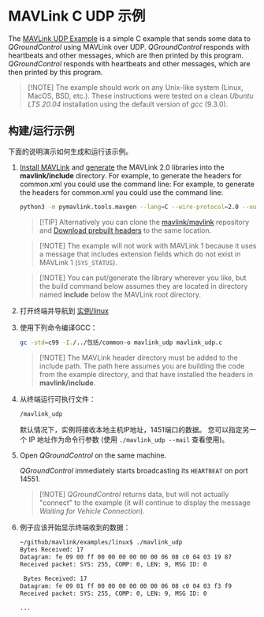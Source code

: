 # MAVLink C UDP 示例

The [MAVLink UDP Example](https://github.com/mavlink/mavlink/tree/master/examples/linux) is a simple C example that sends some data to *QGroundControl* using MAVLink over UDP. *QGroundControl* responds with heartbeats and other messages, which are then printed by this program. _QGroundControl_ responds with heartbeats and other messages, which are then printed by this program.

> [!NOTE] The example should work on any Unix-like system (Linux, MacOS, BSD, etc.). These instructions were tested on a clean _Ubuntu LTS 20.04_ installation using the default version of _gcc_ (9.3.0).

## 构建/运行示例

下面的说明演示如何生成和运行该示例。

1. [Install MAVLink](../getting_started/installation.md) and [generate](../getting_started/generate_libraries.md) the MAVLink 2.0 libraries into the **mavlink/include** directory. For example, to generate the headers for common.xml you could use the command line: For example, to generate the headers for common.xml you could use the command line:

   ```sh
   python3 -m pymavlink.tools.mavgen --lang=C --wire-protocol=2.0 --output=./include/ message_definitions/v1.0/common.xml
   ```

   > [!TIP] Alternatively you can clone the [mavlink/mavlink](https://github.com/mavlink/mavlink/) repository and [Download prebuilt headers](../index.md#prebuilt_libraries) to the same location.

   > [!NOTE] The example will not work with MAVLink 1 because it uses a message that includes extension fields which do not exist in MAVLink 1 (`SYS_STATUS`).

   > [!NOTE] You can put/generate the library wherever you like, but the build command below assumes they are located in directory named **include** below the MAVLink root directory.

1. 打开终端并导航到 [实例/linux](https://github.com/mavlink/mavlink/tree/master/examples/linux)
1. 使用下列命令编译GCC：

   ```sh
   gc -std=c99 -I./../包括/common-o mavlink_udp mavlink_udp.c
   ```

   > [!NOTE] The MAVLink header directory must be added to the include path. The path here assumes you are building the code from the example directory, and that have installed the headers in **mavlink/include**.

1. 从终端运行可执行文件：

   ```bash
   /mavlink_udp
   ```

   默认情况下，实例将接收本地主机IP地址，1451端口的数据。 您可以指定另一个 IP 地址作为命令行参数 (使用 `./mavlink_udp --mail` 查看使用)。

1. Open _QGroundControl_ on the same machine.

   _QGroundControl_ immediately starts broadcasting its `HEARTBEAT` on port 14551.

   > [!NOTE] _QGroundControl_ returns data, but will not actually "connect" to the example (it will continue to display the message _Waiting for Vehicle Connection_).

1. 例子应该开始显示终端收到的数据：

   ```sh
   ~/github/mavlink/examples/linux$ ./mavlink_udp
   Bytes Received: 17
   Datagram: fe 09 00 ff 00 00 00 00 00 00 06 08 c0 04 03 19 87
   Received packet: SYS: 255, COMP: 0, LEN: 9, MSG ID: 0

    Bytes Received: 17
   Datagram: fe 09 01 ff 00 00 00 00 00 00 06 08 c0 04 03 f3 f9
   Received packet: SYS: 255, COMP: 0, LEN: 9, MSG ID: 0

   ...
   ```
